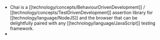 - Chai is a [[technology/concepts/BehaviourDrivenDevelopment]] / [[technology/concepts/TestDrivenDevelopment]] assertion library for [[technology/language/NodeJS]] and the browser that can be delightfully paired with any [[technology/language/JavaScript]] testing framework.
-